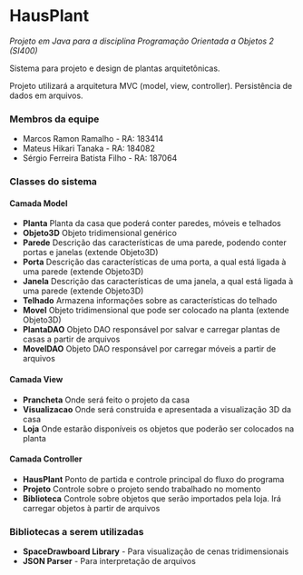 # HausPlant
*Projeto em Java para a disciplina Programação Orientada a Objetos 2 (SI400)*

Sistema para projeto e design de plantas arquitetônicas.

Projeto utilizará a arquitetura MVC (model, view, controller). Persistência de dados em arquivos.

### Membros da equipe
* Marcos Ramon Ramalho - RA: 183414
* Mateus Hikari Tanaka - RA: 184082
* Sérgio Ferreira Batista Filho - RA: 187064

### Classes do sistema
#### Camada Model
* **Planta**
  Planta da casa que poderá conter paredes, móveis e telhados
* **Objeto3D**
  Objeto tridimensional genérico
* **Parede**
  Descrição das características de uma parede, podendo conter portas e janelas (extende Objeto3D)
* **Porta**
  Descrição das características de uma porta, a qual está ligada à uma parede (extende Objeto3D)
* **Janela**
  Descrição das características de uma janela, a qual está ligada à uma parede (extende Objeto3D)
* **Telhado**
  Armazena informações sobre as características do telhado
* **Movel**
  Objeto tridimensional que pode ser colocado na planta (extende Objeto3D)
* **PlantaDAO**
  Objeto DAO responsável por salvar e carregar plantas de casas a partir de arquivos
* **MovelDAO**
  Objeto DAO responsável por carregar móveis a partir de arquivos

#### Camada View
* **Prancheta**
  Onde será feito o projeto da casa
* **Visualizacao**
  Onde será construida e apresentada a visualização 3D da casa
* **Loja**
  Onde estarão disponíveis os objetos que poderão ser colocados na planta

#### Camada Controller
* **HausPlant**
  Ponto de partida e controle principal do fluxo do programa
* **Projeto**
  Controle sobre o projeto sendo trabalhado no momento
* **Biblioteca**
  Controle sobre objetos que serão importados pela loja. Irá carregar objetos à partir de arquivos

### Bibliotecas a serem utilizadas
* **SpaceDrawboard Library** - Para visualização de cenas tridimensionais
* **JSON Parser** - Para interpretação de arquivos


